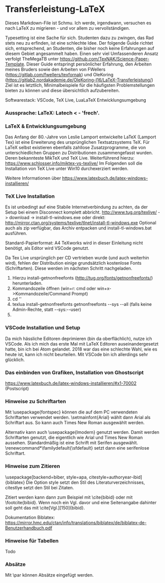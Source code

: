 # Transferleistung-LaTeX
Dieses Markdown-File ist Schmu. Ich werde, irgendwann, versuchen es nach LaTeX
zu migrieren - und vor allem zu vervollständigen.


Typesetting ist eine Sache für sich. Studenten dazu zu zwingen, das Rad stets
neu zu erfinden, ist eine schlechte Idee. Der folgende Guide richtet sich,
entsprechend, an Studenten, die bisher noch keine Erfahrungen auf diesem Gebiet
angesammelt haben. Einen sehr viel Umfassenderen Ansatz verfolgt TheMegaTB unter
https://github.com/TexNAK/Science-Paper-Template. Dieser Guide entspringt
persönlicher Erfahrung, den Arbeiten meines Bruders sowie den Arbeiten von
FWellers (https://gitlab.com/fwellers/texfornak) und OleKoring
(https://gitlab2.nordakademie.de/OleKoring-I16/LaTeX-Transferleistung/)
Ziel ist es letztlich, Minimalbeispiele für die häufigsten Problemstellungen
bieten zu können und diese übersichtlich aufzubereiten.


Softwarestack: VSCode, TeX Live, LuaLaTeX
Entwicklungsumgebung

### Aussprache: LaTeX: Latech < - 'frech'.

### LaTeX & Entwicklungsumgebung

Das Anfang der 80.-Jahre von Leslie Lamport entwickelte LaTeX (Lamport Tex) ist
eine Erweiterung des ursprünglichen Textsatzsystems TeX. Für LaTeX selbst
existieren ebenfalls zahllose Zusatzprogramme, die von unterschiedlichen Gruppen
zu Distributionen zusammengefasst wurden. Deren bekannteste MikTeX und TeX Live.
Weiterführend hierzu: https://www.schlosser.info/miktex-vs-texlive/ Im Folgenden
soll die Installation von TeX Live unter Win10 durchexerziert werden.

Weitere Informationen über https://www.latexbuch.de/latex-windows-installieren/

### TeX Live Installation

Es ist unbedingt auf eine Stabile Internetverbindung zu achten, da der Setup
bei einem Disconnect komplett abbricht.
http://www.tug.org/texlive/ -> download -> install-tl-windows.exe
oder direkt: http://mirror.ctan.org/systems/texlive/tlnet/install-tl-windows.exe
Optional auch als zip verfügbar, das Archiv entpacken und install-tl-windows.bat
ausführen.

Standard-Papierformat: A4
TeXworks wird in dieser Einleitung nicht benötigt, als Editor wird VSCode genutzt.

Da Tex Live ursprünglich per CD vertrieben wurde (und auch weiterhin wird),
fehlen der Distribution einige grundsätzlich kostenlose Fonts (Schriftarten).
Diese werden im nächsten Schritt nachgeladen.
1. Hierzu install-getnonfreefonts
(http://tug.org/fonts/getnonfreefonts/) herunterladen.
2. Kommandozeile öffnen (win+r: cmd oder win+x->Kommandozeile/Command Prompt)
3. cd '<download-pfad>'
4. texlua install-getnonfreefonts
   getnonfreefonts --sys --all (falls keine Admin-Rechte, statt --sys:--user)
5.

### VSCode Installation und Setup

Da mich hässliche Editoren deprimieren (bin da oberflächlich), nutze ich VSCode.
Als ich mich das erste Mal mit LaTeX Editoren auseinandergesetzt hatte, bin ich
bei Atom gelandet. 2018 war das eine schlechte Wahl, wie es heute ist, kann
ich nicht beurteilen. Mit VSCode bin ich allerdings sehr glücklich.

### Das einbinden von Grafiken, Installation von Ghostscript
https://www.latexbuch.de/latex-windows-installieren/#x1-70002 (Postscript)

### Hinweise zu Schriftarten

Mit \usepackage{fontspec} können die auf dem PC verwendeten Schriftarten
verwendet werden. \setmainfont{Arial} wählt dann Arial als Schriftart aus. So
kann auch Times New Roman ausgewählt werden.

Alternativ kann auch \usepackage{lmodern} genutzt werden. Damit werden
Schriftarten genutzt, die eigentlich wie Arial und Times New Roman aussehen.
Standardmäßig ist eine Schrift mit Serifen ausgewählt.
\renewcommand*\familydefault{\sfdefault} setzt dann eine serifenlose Schriftart.

### Hinweise zum Zitieren

\usepackage[backend=biber, style=apa, citestyle=authoryear-ibid]{biblatex}
Die Option style setzt den Stil des Literaturverzeichnisses, citestlye setzt den
Stil bei Zitaten.

Zitiert werden kann dann zum Beispiel mit \cite{bibid} oder mit
\footcite{bibid}. Wenn noch ein Vgl. davor und eine Seitenangabe dahinter soll
geht das mit \cite[Vgl.][150]{bibid}.

Dokumentation Biblatex:
https://mirror.hmc.edu/ctan/info/translations/biblatex/de/biblatex-de-Benutzerhandbuch.pdf

### Hinweise für Tabellen
Todo

### Absätze

Mit \par können Absätze eingefügt werden.
